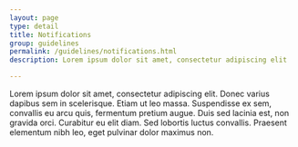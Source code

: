 ```yaml
---
layout: page
type: detail
title: Notifications
group: guidelines
permalink: /guidelines/notifications.html
description: Lorem ipsum dolor sit amet, consectetur adipiscing elit

---
```


Lorem ipsum dolor sit amet, consectetur adipiscing elit. Donec varius dapibus sem in scelerisque. Etiam ut leo massa. Suspendisse ex sem, convallis eu arcu quis, fermentum pretium augue. Duis sed lacinia est, non gravida orci. Curabitur eu elit diam. Sed lobortis luctus convallis. Praesent elementum nibh leo, eget pulvinar dolor maximus non.
